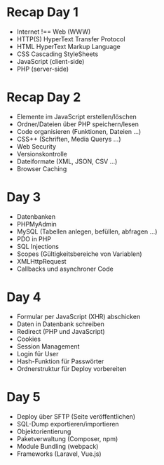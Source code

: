 # Recap Day 1

* Internet !== Web (WWW)
* HTTP(S) HyperText Transfer Protocol
* HTML HyperText Markup Language
* CSS Cascading StyleSheets
* JavaScript (client-side)
* PHP (server-side)

# Recap Day 2

* Elemente im JavaScript erstellen/löschen
* Ordner/Dateien über PHP speichern/lesen
* Code organisieren (Funktionen, Dateien …)
* CSS++ (Schriften, Media Querys …)
* Web Security
* Versionskontrolle
* Dateiformate (XML, JSON, CSV …)
* Browser Caching

# Day 3

* Datenbanken
* PHPMyAdmin
* MySQL (Tabellen anlegen, befüllen, abfragen …)
* PDO in PHP
* SQL Injections
* Scopes (Gültigkeitsbereiche von Variablen)
* XMLHttpRequest
* Callbacks und asynchroner Code

# Day 4

* Formular per JavaScript (XHR) abschicken
* Daten in Datenbank schreiben
* Redirect (PHP und JavaScript)
* Cookies
* Session Management
* Login für User
* Hash-Funktion für Passwörter
* Ordnerstruktur für Deploy vorbereiten

# Day 5

* Deploy über SFTP (Seite veröffentlichen)
* SQL-Dump exportieren/importieren
* Objektorientierung
* Paketverwaltung (Composer, npm)
* Module Bundling (webpack)
* Frameworks (Laravel, Vue.js)
